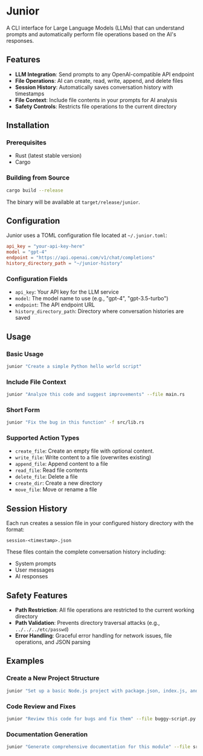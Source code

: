 # Junior

A CLI interface for Large Language Models (LLMs) that can understand prompts and automatically perform file operations based on the AI's responses.

## Features

- **LLM Integration**: Send prompts to any OpenAI-compatible API endpoint
- **File Operations**: AI can create, read, write, append, and delete files
- **Session History**: Automatically saves conversation history with timestamps
- **File Context**: Include file contents in your prompts for AI analysis
- **Safety Controls**: Restricts file operations to the current directory

## Installation

### Prerequisites

- Rust (latest stable version)
- Cargo

### Building from Source

```bash
cargo build --release
```

The binary will be available at `target/release/junior`.

## Configuration

Junior uses a TOML configuration file located at `~/.junior.toml`:

```toml
api_key = "your-api-key-here"
model = "gpt-4"
endpoint = "https://api.openai.com/v1/chat/completions"
history_directory_path = "~/junior-history"
```

### Configuration Fields

- `api_key`: Your API key for the LLM service
- `model`: The model name to use (e.g., "gpt-4", "gpt-3.5-turbo")
- `endpoint`: The API endpoint URL
- `history_directory_path`: Directory where conversation histories are saved

## Usage

### Basic Usage

```bash
junior "Create a simple Python hello world script"
```

### Include File Context

```bash
junior "Analyze this code and suggest improvements" --file main.rs
```

### Short Form

```bash
junior "Fix the bug in this function" -f src/lib.rs
```

### Supported Action Types
- `create_file`: Create an empty file with optional content.
- `write_file`: Write content to a file (overwrites existing)
- `append_file`: Append content to a file
- `read_file`: Read file contents
- `delete_file`: Delete a file
- `create_dir`: Create a new directory
- `move_file`: Move or rename a file

## Session History

Each run creates a session file in your configured history directory with the format:
```
session-<timestamp>.json
```

These files contain the complete conversation history including:
- System prompts
- User messages
- AI responses

## Safety Features

- **Path Restriction**: All file operations are restricted to the current working directory
- **Path Validation**: Prevents directory traversal attacks (e.g., `../../../etc/passwd`)
- **Error Handling**: Graceful error handling for network issues, file operations, and JSON parsing

## Examples

### Create a New Project Structure

```bash
junior "Set up a basic Node.js project with package.json, index.js, and README.md"
```

### Code Review and Fixes

```bash
junior "Review this code for bugs and fix them" --file buggy-script.py
```

### Documentation Generation

```bash
junior "Generate comprehensive documentation for this module" --file src/main.rs
```
